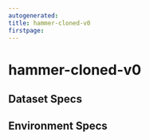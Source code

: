 ```yaml
---
autogenerated:
title: hammer-cloned-v0
firstpage:
---
```

# hammer-cloned-v0

## Dataset Specs

## Environment Specs

